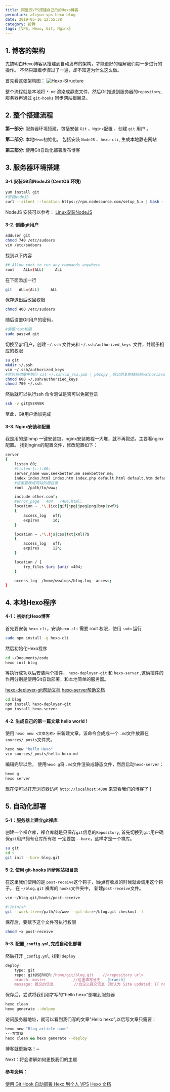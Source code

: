 ```yaml
---
title: 阿里云VPS搭建自己的的Hexo博客
permalink: aliyun-vps-hexo-blog
date: 2019-05-16 12:55:28
category: 折腾
tags: [VPS, Hexo, Git, Nginx]
---
```


## 1. 博客的架构
先搞明白Hexo博客从搭建到自动发布的架构，才能更好的理解我们每一步进行的操作。
不然只跟着步骤过了一遍，却不知道为什么这么做。

首先看这张架构图：
![Hexo-Structure](../assets/images/hexo_structure.png)

整个流程就是本地将 `*.md` 渲染成静态文件，然后Git推送到服务器的`repository`,服务器再通过 `git-hooks` 同步网站根目录。

<!--more-->

## 2. 整个搭建流程

**第一部分**: 服务器环境搭建，包括安装 `Git` 、`Nginx`配置 、创建 `git` 用户 。

**第二部分**: 本地`Hexo`初始化， 包括安装 `NodeJS` 、`hexo-cli`, 生成本地静态网站

**第三部分**: 使用Git自动化部署发布博客

## 3. 服务器环境搭建

#### 3-1.安装Git和NodeJS (CentOS 环境)

```sh
yum install git
#安装NodeJS
curl --silent --location https://rpm.nodesource.com/setup_5.x | bash -
```

NodeJS 安装可以参考： [Linux安装NodeJS](https://nodejs.org/en/download/package-manager)

#### 3-2. 创建git用户

```sh
adduser git
chmod 740 /etc/sudoers
vim /etc/sudoers
```

找到以下内容

```sh
## Allow root to run any commands anywhere
root    ALL=(ALL)     ALL
```

在下面添加一行

```sh
git   ALL=(ALL)     ALL
```

保存退出后改回权限

```sh
chmod 400 /etc/sudoers
```

随后设置Git用户的密码，

```sh
#需要root权限
sudo passwd git
```

切换至git用户，创建 `~/.ssh` 文件夹和 `~/.ssh/authorized_keys `文件，并赋予相应的权限

```sh
su git
mkdir ~/.ssh
vim ~/.ssh/authorized_keys
#然后将电脑中执行 cat ~/.ssh/id_rsa.pub | pbcopy ,将公钥复制粘贴到authorized_keys
chmod 600 ~/.ssh/authorzied_keys
chmod 700 ~/.ssh
```

然后就可以执行ssh 命令测试是否可以免密登录

```sh
ssh -v git@SERVER
```

至此，Git用户添加完成

#### 3-3. Nginx安装和配置
我是用的是lnmp 一键安装包，nginx安装教程一大堆，就不再叙述。主要看nginx配置。
找到nginx的配置文件，修改配置如下：

```sh
server
{
    listen 80;
    #listen [::]:80;
    server_name www.seekbetter.me seekbetter.me;
    index index.html index.htm index.php default.html default.htm default.php;
    #这里要改成网站的根目录
    root  /path/to/www;  

    include other.conf;
    #error_page   404   /404.html;
    location ~ .*\.(ico|gif|jpg|jpeg|png|bmp|swf)$
    {
        access_log   off;
        expires      1d;
    }

    location ~ .*\.(js|css|txt|xml)?$
    {
        access_log   off;
        expires      12h;
    }

    location / {
        try_files $uri $uri/ =404;
    }

    access_log  /home/wwwlogs/blog.log  access;
}
```

## 4. 本地Hexo程序

#### 4-1：初始化Hexo博客

首先要安装 `hexo-cli`，安装`hexo-cli` 需要 root 权限，使用 `sudo` 运行

```sh
sudo npm install -g hexo-cli
```
然后初始化Hexo程序

```sh
cd ~/Documents/code
hexo init blog
```
等执行成功以后安装两个插件， `hexo-deployer-git` 和 `hexo-server` ,这俩插件的作用分别是使用Git自动部署，和本地简单的服务器。

[hexo-deployer-git帮助文档](https://github.com/hexojs/hexo-deployer-git)
[hexo-server帮助文档](https://hexo.io/zh-cn/docs/server.html)

```sh
cd blog
npm install hexo-deployer-git
npm install hexo-server
```
#### 4-2. 生成自己的第一篇文章 hello world !
使用 `hexo new <文章名称>` 来新建文章，该命令会成成一个 `.md`文件放置在 `sources/_posts`文件夹。
```sh
hexo new "hello Hexo"
vim sources/_posts/hello-hexo.md
```
编辑完毕以后， 使用`hexo g`将 `.md`文件渲染成静态文件，然后启动`hexo-server`：
```sh
hexo g
hexo server
```
现在便可以打开浏览器访问 `http://localhost:4000` 来查看我们的博客了！

## 5. 自动化部署

#### 5-1：服务器上建立git裸库

创建一个裸仓库，裸仓库就是只保存`git`信息的`Repository`, 首先切换到`git`用户确保`git`用户拥有仓库所有权
一定要加 `--bare`，这样才是一个裸库。

```sh
su git
cd ~
git init --bare blog.git
```

#### 5-2. 使用 git-hooks 同步网站根目录
在这里我们使用的是 `post-receive`这个钩子，当git有收发的时候就会调用这个钩子。 在 `~/blog.git` 裸库的 `hooks`文件夹中，
新建`post-receive`文件。
```sh
vim ~/blog.git/hooks/post-receive

#!/bin/sh
git --work-tree=/path/to/www --git-dir=~/blog.git checkout -f
```
保存后，要赋予这个文件可执行权限
```sh
chmod +x post-receive
```
#### 5-3. 配置`_config.yml`,完成自动化部署

然后打开 `_config.yml`, 找到 `deploy`

```javascript
deploy:
	type: git
	repo: git@SERVER:/home/git/blog.git    //<repository url>
    branch: master            //这里填写分支   [branch]
    message: 提交的信息         //自定义提交信息 (默认为 Site updated: {{ now('YYYY-MM-DD HH:mm:ss') }})
```

保存后，尝试将我们刚才写的"hello hexo"部署到服务器

```sh
hexo clean
hexo generate --delpoy
```

访问服务器地址，就可以看到我们写的文章"Hello hexo",以后写文章只需要：
```sh
hexo new "Blog article name"
···写文章
hexo clean && hexo generate --deploy
```
博客就更新咯！~

Next：将会讲解如何更换我们的主题

#### 参考资料：

[使用 Git Hook 自动部署 Hexo 到个人 VPS](http://www.swiftyper.com/2016/04/17/deploy-hexo-with-git-hook/)
[Hexo 文档](https://hexo.io/zh-cn/docs/)
